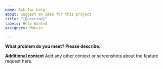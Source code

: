 ```yaml
---
name: Ask for help
about: Suggest an idea for this project
title: "[Question]"
labels: Help Wanted
assignees: Mukvin

---
```


**What problem do you meet? Please describe.**


**Additional context**
Add any other context or screenshots about the feature request here.
